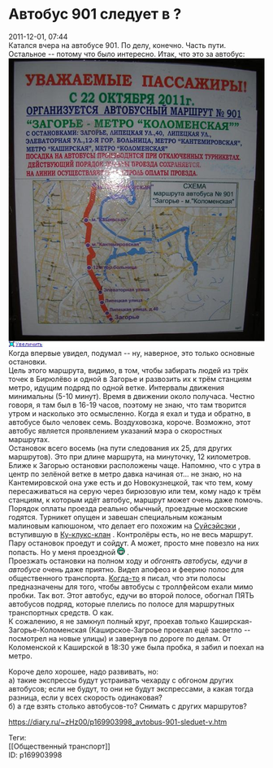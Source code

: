 Автобус 901 следует в ?
========================

   
 2011-12-01, 07:44   
  Катался вчера на автобусе 901. По делу, конечно. Часть пути. Остальное -- потому что было интересно. Итак, что это за автобус:   
   [![](pics/f4447e51a72bt.jpg)](http://radikal.ru/F/s017.radikal.ru/i413/1111/0f/f4447e51a72b.jpg.html)     
 Когда впервые увидел, подумал -- ну, наверное, это только основные остановки.   
 Цель этого маршрута, видимо, в том, чтобы забирать людей из трёх точек в Бирюлёво и одной в Загорье и развозить их к трём станциям метро, идущим подряд по одной ветке. Интервалы движения минимальны (5-10 минут). Время в движении около получаса. Честно говоря, я там был в 16-19 часов, поэтому не знаю, что там творится утром и насколько это осмысленно. Когда я ехал и туда и обратно, в автобусе было человек семь. Воздуховозка, короче. Возможно, этот автобус является проявлением указаний мэра о скоростных маршрутах.   
 Остановок всего восемь (на пути следования их 25, для других маршрутов). Это при длине маршрута, на минуточку, 12 километров. Ближе к Загорью остановки расположены чаще. Напомню, что с утра в центр по зелёной ветке в метро давка начиная от... не знаю, но на Кантемировской она уже есть и до Новокузнецкой, так что тем, кому пересаживаться на серую через бирюзовую или тем, кому надо к трём станциям, к которым идёт автобус, маршрут может очень даже помочь.   
 Порядок оплаты проезда реально обычный, проездные московские годятся. Турникет опущен и завешан специальным кожаным малиновым капюшоном, что делает его похожим на  [Суйсэйсэки](https://images.google.com/search?tbm=isch&q=suiseiseki)  , вступившую в  [Ку-клукс-клан](https://ru.wikipedia.org/wiki/Ку-клукс-клан)  . Контролёры есть, но не весь маршрут. Пару остановок проедут и сойдут. А может, просто мне повезло на них попасть. Но у меня проездной ![:D](pics/1131.gif) .   
 Проезжать остановки на полном ходу и  *обгонять автобусы, едучи в автобусе*  очень даже приятно. Видел апофеоз и феерию полос для общественного транспорта.  [Когда-то](О%20полосе%20для%20маршрутных%20транспортных%20средств)  я писал, что эти полосы предназначены для того, чтобы автобусы с троллфейсом ехали мимо пробки. Так вот. Этот автобус, едучи во второй полосе, обогнал ПЯТЬ автобусов подряд, которые плелись по полосе для маршрутных транспортных средств. О как.   
 К сожалению, я не замкнул полный круг, проехав только Каширская-Загорье-Коломенская (Каширское-Загроье проехал ещё засветло -- посмотрел на новые улицы) и завернув по дороге по делам. От Коломенской к Каширской в 18:30 уже была пробка, я забил и поехал на метро.   
   
 Короче дело хорошее, надо развивать, но:   
 а) такие экспрессы будут устраивать чехарду с обгоном других автобусов; если не будут, то они не будут экспрессами, а какая тогда разница, если у всех скорость одинаковая?   
 б) а где взять столько автобусов-то? Снимать с других маршрутов?   
    
 <https://diary.ru/~zHz00/p169903998_avtobus-901-sleduet-v.htm>   
   
 Теги:   
 [[Общественный транспорт]]   
 ID: p169903998